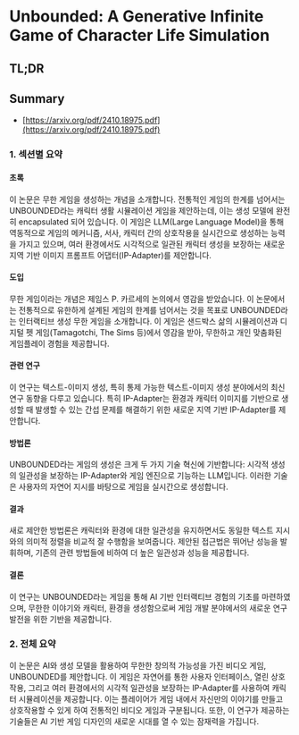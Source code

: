 # Unbounded: A Generative Infinite Game of Character Life Simulation
## TL;DR
## Summary
- [https://arxiv.org/pdf/2410.18975.pdf](https://arxiv.org/pdf/2410.18975.pdf)

### 1. 섹션별 요약

#### 초록
이 논문은 무한 게임을 생성하는 개념을 소개합니다. 전통적인 게임의 한계를 넘어서는 UNBOUNDED라는 캐릭터 생활 시뮬레이션 게임을 제안하는데, 이는 생성 모델에 완전히 encapsulated 되어 있습니다. 이 게임은 LLM(Large Language Model)을 통해 역동적으로 게임의 메커니즘, 서사, 캐릭터 간의 상호작용을 실시간으로 생성하는 능력을 가지고 있으며, 여러 환경에서도 시각적으로 일관된 캐릭터 생성을 보장하는 새로운 지역 기반 이미지 프롬프트 어댑터(IP-Adapter)를 제안합니다.

#### 도입
무한 게임이라는 개념은 제임스 P. 카르세의 논의에서 영감을 받았습니다. 이 논문에서는 전통적으로 유한하게 설계된 게임의 한계를 넘어서는 것을 목표로 UNBOUNDED라는 인터랙티브 생성 무한 게임을 소개합니다. 이 게임은 샌드박스 삶의 시뮬레이션과 디지털 펫 게임(Tamagotchi, The Sims 등)에서 영감을 받아, 무한하고 개인 맞춤화된 게임플레이 경험을 제공합니다.

#### 관련 연구
이 연구는 텍스트-이미지 생성, 특히 통제 가능한 텍스트-이미지 생성 분야에서의 최신 연구 동향을 다루고 있습니다. 특히 IP-Adapter는 환경과 캐릭터 이미지를 기반으로 생성할 때 발생할 수 있는 간섭 문제를 해결하기 위한 새로운 지역 기반 IP-Adapter를 제안합니다.

#### 방법론
UNBOUNDED라는 게임의 생성은 크게 두 가지 기술 혁신에 기반합니다: 시각적 생성의 일관성을 보장하는 IP-Adapter와 게임 엔진으로 기능하는 LLM입니다. 이러한 기술은 사용자의 자연어 지시를 바탕으로 게임을 실시간으로 생성합니다.

#### 결과
새로 제안한 방법론은 캐릭터와 환경에 대한 일관성을 유지하면서도 동일한 텍스트 지시와의 의미적 정렬을 비교적 잘 수행함을 보여줍니다. 제안된 접근법은 뛰어난 성능을 발휘하며, 기존의 관련 방법들에 비하여 더 높은 일관성과 성능을 제공합니다.

#### 결론
이 연구는 UNBOUNDED라는 게임을 통해 AI 기반 인터랙티브 경험의 기초를 마련하였으며, 무한한 이야기와 캐릭터, 환경을 생성함으로써 게임 개발 분야에서의 새로운 연구 발전을 위한 기반을 제공합니다.

### 2. 전체 요약
이 논문은 AI와 생성 모델을 활용하여 무한한 창의적 가능성을 가진 비디오 게임, UNBOUNDED를 제안합니다. 이 게임은 자연어를 통한 사용자 인터페이스, 열린 상호작용, 그리고 여러 환경에서의 시각적 일관성을 보장하는 IP-Adapter를 사용하여 캐릭터 시뮬레이션을 제공합니다. 이는 플레이어가 게임 내에서 자신만의 이야기를 만들고 상호작용할 수 있게 하여 전통적인 비디오 게임과 구분됩니다. 또한, 이 연구가 제공하는 기술들은 AI 기반 게임 디자인의 새로운 시대를 열 수 있는 잠재력을 가집니다.